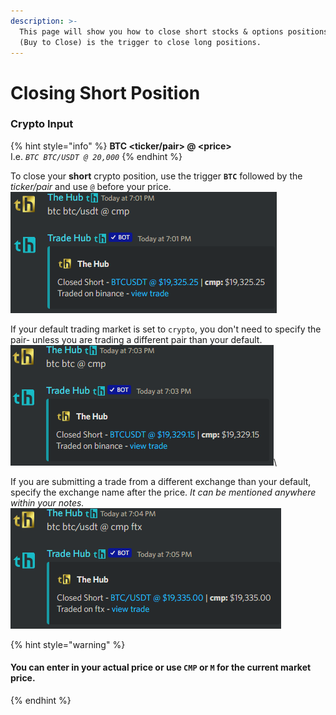 ```yaml
---
description: >-
  This page will show you how to close short stocks & options positions. BTC
  (Buy to Close) is the trigger to close long positions.
---
```


# Closing Short Position

### Crypto Input

{% hint style="info" %}
**BTC \<ticker/pair> @ \<price>**\
I.e. _`BTC BTC/USDT @ 20,000`_
{% endhint %}

To close your **short** crypto position, use the trigger **`BTC`** followed by the _ticker/pair_ and use `@` before your price. \
![](<../../.gitbook/assets/image (166).png>)

If your default trading market is set to `crypto`, you don't need to specify the pair- unless you are trading a different pair than your default.\
![](<../../.gitbook/assets/image (200).png>)\


If you are submitting a trade from a different exchange than your default, specify the exchange name after the price. _It can be mentioned anywhere within your notes._\
![](<../../.gitbook/assets/image (185).png>)



{% hint style="warning" %}
#### You can enter in your actual price or use `CMP` or `M` for the current market price.
{% endhint %}
